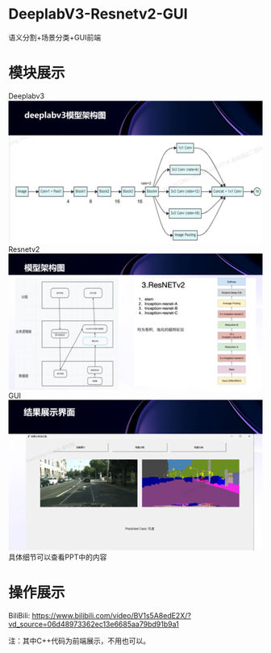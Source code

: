 # DeeplabV3-Resnetv2-GUI
语义分割+场景分类+GUI前端 
# 模块展示 
Deeplabv3 
![image](https://github.com/JackBlack8866/DeeplabV3-Resnetv2-GUI/blob/main/%E5%9B%BE%E7%89%87/deeplabv3.png) 
Resnetv2 
![image](https://github.com/JackBlack8866/DeeplabV3-Resnetv2-GUI/blob/main/%E5%9B%BE%E7%89%87/resnetv2.png) 
GUI
![image](https://github.com/JackBlack8866/DeeplabV3-Resnetv2-GUI/blob/main/%E5%9B%BE%E7%89%87/GUI.png) 
具体细节可以查看PPT中的内容 
# 操作展示 
BiliBili: 
https://www.bilibili.com/video/BV1s5A8edE2X/?vd_source=06d48973362ec13e6685aa79bd91b9a1

注：其中C++代码为前端展示，不用也可以。

